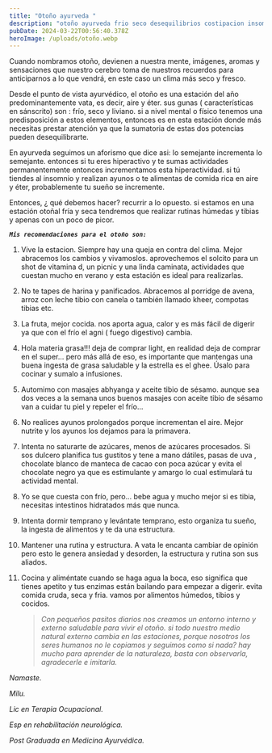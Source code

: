 ```yaml
---
title: "Otoño ayurveda "
description: "otoño ayurveda frio seco desequilibrios costipacion insomio dolores cronicos "
pubDate: 2024-03-22T00:56:40.378Z
heroImage: /uploads/otoño.webp
---
```

Cuando nombramos otoño, devienen a nuestra mente, imágenes, aromas y sensaciones que nuestro cerebro toma de nuestros recuerdos para anticiparnos a lo que vendrá, en este caso un clima más seco y fresco. 

Desde el punto de vista ayurvédico, el otoño es una estación del año predominantemente vata, es decir, aire y éter. sus gunas ( características en sánscrito) son : frío, seco y  liviano. si a nivel mental o físico tenemos una predisposición a estos elementos, entonces es en esta estación donde más necesitas prestar atención ya que la sumatoria de estas dos potencias pueden desequilibrarte. 

En ayurveda seguimos un aforismo que dice asi: lo semejante incrementa lo semejante. entonces si tu eres hiperactivo y te sumas actividades permanentemente entonces incrementamos esta hiperactividad. si tú tiendes al insomnio y realizan ayunos o te alimentas de comida rica en aire y éter, probablemente tu sueño se incremente. 

Entonces, ¿ qué debemos hacer? recurrir a lo opuesto. si estamos en una estación otoñal fría y seca tendremos que realizar rutinas húmedas y tibias y apenas con un poco de picor.

***`Mis recomendaciones para el otoño son:`***

1. Vive la estacion. Siempre hay una queja en contra del clima. Mejor abracemos los cambios y vivamoslos. aprovechemos el solcito para un shot de vitamina d, un picnic y una linda caminata, actividades que cuestan mucho en verano y esta estación es ideal para realizarlas.  
2. No te tapes de harina y panificados. Abracemos al porridge de avena, arroz con leche tibio con canela o también llamado kheer, compotas tibias etc.
3. La fruta, mejor cocida. nos aporta agua, calor y es más fácil de digerir ya que con el frío el agni ( fuego digestivo) cambia. 
4. Hola materia grasa!!! deja de comprar light, en realidad deja de comprar en el super... pero más allá de eso, es importante que mantengas una buena ingesta de grasa saludable y la estrella es el ghee. Úsalo para cocinar y sumalo a infusiones. 
5. Automimo con masajes abhyanga y aceite tibio de sésamo. aunque sea dos veces a la semana unos buenos masajes con aceite tibio de sésamo van a cuidar tu piel y repeler el frío...
6. No realices ayunos prolongados porque incrementan el aire. Mejor nutrite y los ayunos los dejamos para la primavera.
7. Intenta no saturarte de azúcares, menos de azúcares procesados. Si sos dulcero planifica tus gustitos y tene a mano dátiles, pasas de uva , chocolate blanco de manteca de cacao con poca azúcar y evita el chocolate negro ya que es estimulante y amargo lo cual estimulará tu actividad mental. 
8. Yo se que cuesta con frío, pero... bebe agua y mucho mejor si es tibia, necesitas intestinos hidratados más que nunca. 
9. Intenta dormir temprano y levántate temprano, esto organiza tu sueño, la ingesta de alimentos y te da una estructura.
10. Mantener una rutina y estructura. A vata le encanta cambiar de opinión pero esto le genera ansiedad y desorden, la estructura y rutina son sus aliados. 
11. Cocina y aliméntate cuando se haga agua la boca, eso significa que tienes apetito y tus enzimas están bailando para empezar a digerir. evita comida cruda, seca y fria. vamos por alimentos húmedos, tibios y cocidos. 

    > *Con pequeños pasitos diarios nos creamos un entorno interno y externo saludable para vivir el otoño. si todo nuestro medio natural externo cambia en las estaciones, porque nosotros los seres humanos no le copiamos y seguimos como si nada? hay mucho para aprender de la naturaleza, basta con observarla, agradecerle e imitarla.* 

*Namaste.*

*Milu.*

*Lic en Terapia Ocupacional.*

*Esp en rehabilitación neurológica.*

*Post Graduada en Medicina Ayurvédica.*
